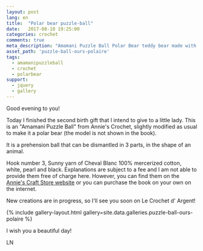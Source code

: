 ```yaml
---
layout: post
lang: en
title:  "Polar bear puzzle-ball"
date:   2017-08-10 19:25:00
categories: crochet
comments: true
meta_description: "Amamani Puzzle Ball Polar Bear teddy bear made with crochet, Annie's Craft store model"
asset_path: 'puzzle-ball-ours-polaire'
tags:
  - amamanipuzzleball
  - crochet 
  - polarbear 
support:
  - jquery
  - gallery
---
```

Good evening to you!

Today I finished the second birth gift that I intend to give to a little lady.
This is an "Amamani Puzzle Ball" from Annie's Crochet, slightly modified as usual to make it a polar bear (the model is not shown in the book).

It is a prehension ball that can be dismantled in 3 parts, in the shape of an animal.

Hook number 3, Sunny yarn of Cheval Blanc 100% mercerized cotton, white, pearl and black.
Explanations are subject to a fee and I am not able to provide them free of charge here.
However, you can find them on the [Annie's Craft Store website](https://www.anniescatalog.com/detail.html?prod_id=113005&source=rvlry) or you can purchase the book on your own on the internet.

New creations are in progress, so I'll see you soon on Le Crochet d' Argent!

{% include gallery-layout.html gallery=site.data.galleries.puzzle-ball-ours-polaire %}

I wish you a beautiful day!

LN
